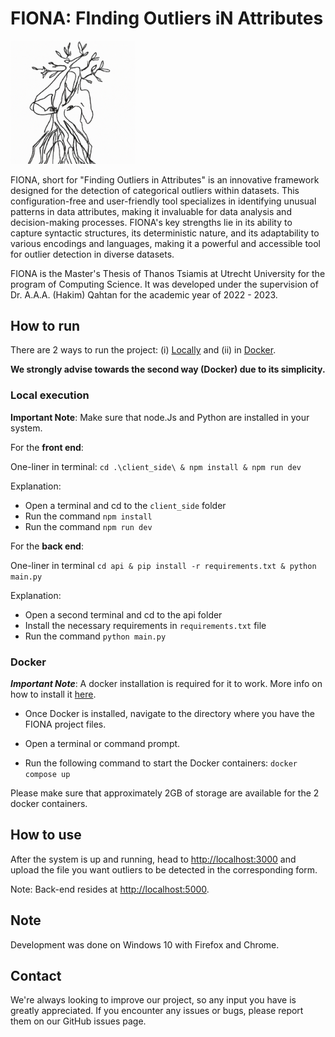 # FIONA: FInding Outliers iN Attributes

<img src="client_side/public/LogoFIONA.png" alt="A minimalistic one-line of a woman fused into a tree" width="200" title="Logo of FIONA"/>

FIONA, short for "Finding Outliers in Attributes" is an innovative framework designed for the detection of categorical outliers within datasets. This configuration-free and user-friendly tool specializes in identifying unusual patterns in data attributes, making it invaluable for data analysis and decision-making processes. FIONA's key strengths lie in its ability to capture syntactic structures, its deterministic nature, and its adaptability to various encodings and languages, making it a powerful and accessible tool for outlier detection in diverse datasets.

FIONA is the Master's Thesis of Thanos Tsiamis
at Utrecht University for the program of Computing Science. It was developed under
the supervision of Dr. A.A.A. (Hakim) Qahtan for the academic year of 2022 - 2023.

## How to run
There are 2 ways to run the project: (i) [Locally](#local-execution) and (ii) in [Docker](#docker).

**We strongly advise towards the second way (Docker) due to its simplicity.**

### Local execution
**Important Note**: Make sure that node.Js and Python are installed in your system.

For the **front end**:

One-liner in terminal: `cd .\client_side\ & npm install & npm run dev`

Explanation:

- Open a terminal and cd to the `client_side` folder 
- Run the command `npm install`
- Run the command `npm run dev`

For the **back end**:

One-liner in terminal `cd api & pip install -r requirements.txt & python main.py`

Explanation:
- Open a second terminal and cd to the api folder
- Install the necessary requirements in `requirements.txt` file
- Run the command `python main.py`

### Docker
**_Important Note_**: A docker installation is required for it to work. More info on how to
install it [here](https://docs.docker.com/get-docker/).

- Once Docker is installed, navigate to the directory where you have the FIONA project files.

- Open a terminal or command prompt.

- Run the following command to start the Docker containers: `docker compose up`

Please make sure that approximately 2GB of storage are available for the 2 docker containers.



## How to use
After the system is up and running, head to [http://localhost:3000](http://localhost:3000) and upload the file you want
outliers to be detected in the corresponding form.

Note: Back-end resides at [http://localhost:5000](http://localhost:5000).






## Note
Development was done on Windows 10 with Firefox and Chrome.

## Contact
We're always looking to improve our project, so any input you have is greatly appreciated. If you encounter any issues
or bugs, please report them on our GitHub issues page.
